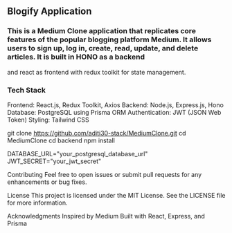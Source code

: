## Blogify Application

### This is a Medium Clone application that replicates core features of the popular blogging platform Medium. It allows users to sign up, log in, create, read, update, and delete articles. It is built in HONO as a backend 
and react as frontend with redux toolkit for state management.

### Tech Stack
Frontend: React.js, Redux Toolkit, Axios
Backend: Node.js, Express.js, Hono
Database: PostgreSQL using Prisma ORM
Authentication: JWT (JSON Web Token)
Styling: Tailwind CSS

git clone https://github.com/aditi30-stack/MediumClone.git
cd MediumClone
cd backend
npm install

DATABASE_URL="your_postgresql_database_url"
JWT_SECRET="your_jwt_secret"

Contributing
Feel free to open issues or submit pull requests for any enhancements or bug fixes.

License
This project is licensed under the MIT License. See the LICENSE file for more information.

Acknowledgments
Inspired by Medium
Built with React, Express, and Prisma
